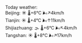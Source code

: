 Today weather:  
Beijing: ☀️   🌡️+6°C 🌬️↗4km/h  
Tianjin: ☀️   🌡️+4°C 🌬️↑11km/h  
Shijiazhuang: 🌫  🌡️+6°C 🌬️↖4km/h  
Tangshan: ☀️   🌡️+8°C 🌬️↗17km/h  
